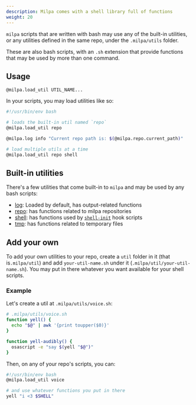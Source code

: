 ```yaml
---
description: Milpa comes with a shell library full of functions
weight: 20
---
```


`milpa` scripts that are written with bash may use any of the built-in utilities, or any utilities defined in the same repo, under the `.milpa/utils` folder.

These are also bash scripts, with an `.sh` extension that provide functions that may be used by more than one command.


## Usage

`@milpa.load_util UTIL_NAME...`

In your scripts, you may load utilities like so:

```sh
#!/usr/bin/env bash

# loads the built-in util named `repo`
@milpa.load_util repo

@milpa.log info "Current repo path is: $(@milpa.repo.current_path)"

# load multiple utils at a time
@milpa.load_util repo shell
```

## Built-in utilities

There's a few utilities that come built-in to `milpa` and may be used by any bash scripts:

- [log](log): Loaded by default, has output-related functions
- [repo](repo): has functions related to milpa repositories
- [shell](shell): has functions used by [`shell-init`](/.milpa/docs/milpa/repo/hooks/#shell-initsh) hook scripts
- [tmp](tmp): has functions related to temporary files

## Add your own

To add your own utilities to your repo, create a `util` folder in it (that is`.milpa/util`) and add `your-util-name.sh` under it (`.milpa/util/your-util-name.sh`). You may put in there whatever you want available for your shell scripts.

### Example

Let's create a util at `.milpa/utils/voice.sh`:

```sh
# .milpa/utils/voice.sh
function yell() {
  echo "$@" | awk '{print toupper($0)}'
}

function yell-audibly() {
  osascript -e "say $(yell "$@")"
}
```

Then, on any of your repo's scripts, you can:

```sh
#!/usr/bin/env bash
@milpa.load_util voice

# and use whatever functions you put in there
yell "i <3 $SHELL"
```
